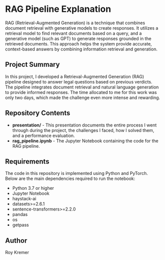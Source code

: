 # RAG Pipeline Explanation

RAG (Retrieval-Augmented Generation) is a technique that combines document retrieval with generative models to create responses. It utilizes a retrieval model to find relevant documents based on a query, and a generative model (such as GPT) to generate responses grounded in the retrieved documents. This approach helps the system provide accurate, context-based answers by combining information retrieval and generation.

## Project Summary

In this project, I developed a Retrieval-Augmented Generation (RAG) pipeline designed to answer legal questions based on previous verdicts. The pipeline integrates document retrieval and natural language generation to provide informed responses. The time allocated to me for this work was only two days, which made the challenge even more intense and rewarding.

## Repository Contents

- **presentation/** - This presentation documents the entire process I went through during the project, the challenges I faced, how I solved them, and a performance evaluation.
- **rag_pipeline.ipynb** - The Jupyter Notebook containing the code for the RAG pipeline.

## Requirements

The code in this repository is implemented using Python and PyTorch. Below are the main dependencies required to run the notebook:

- Python 3.7 or higher
- Jupyter Notebook
- haystack-ai  
- datasets>=2.6.1
- sentence-transformers>=2.2.0
- pandas
- os
- getpass

## Author

Roy Kremer
